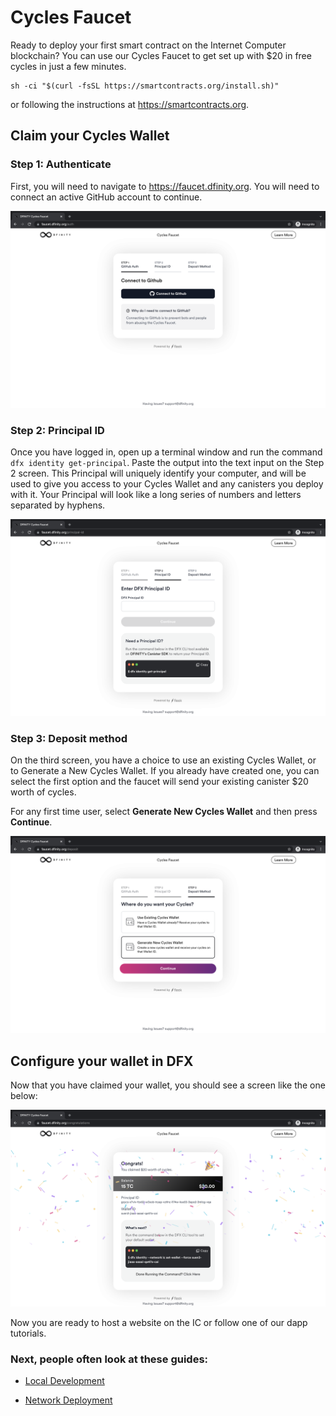 # Cycles Faucet
Ready to deploy your first smart contract on the Internet Computer
blockchain? You can use our Cycles Faucet to get set up with $20 in free
cycles in just a few minutes.

    sh -ci "$(curl -fsSL https://smartcontracts.org/install.sh)"

or following the instructions at <https://smartcontracts.org>.

## Claim your Cycles Wallet

### Step 1: Authenticate

First, you will need to navigate to <https://faucet.dfinity.org>. You
will need to connect an active GitHub account to continue.

![Connecting to GitHub](_attachments/faucet_step_1.png)

### Step 2: Principal ID

Once you have logged in, open up a terminal window and run the command
`dfx identity get-principal`. Paste the output into the text input on
the Step 2 screen. This Principal will uniquely identify your computer,
and will be used to give you access to your Cycles Wallet and any
canisters you deploy with it. Your Principal will look
like a long series of numbers and letters separated by hyphens.

![Enter a Principal ID](_attachments/faucet_step_2.png)

### Step 3: Deposit method

On the third screen, you have a choice to use an existing Cycles Wallet,
or to Generate a New Cycles Wallet. If you already have created one, you
can select the first option and the faucet will send your existing
canister $20 worth of cycles.

For any first time user, select **Generate New Cycles Wallet** and then
press **Continue​​**.

![Generate New Cycles Wallet](_attachments/faucet_step_4.png)

## Configure your wallet in DFX

Now that you have claimed your wallet, you should see a screen like the
one below:

![Configure DFX Wallet](_attachments/faucet_step_6.png)

Now you are ready to host a website on the IC or follow one of our dapp
tutorials.

### Next, people often look at these guides:

-   [Local Development](./local-quickstart)

-   [Network Deployment](./network-quickstart)
